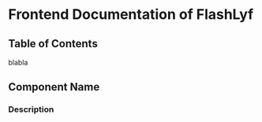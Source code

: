 # Frontend Documentation of FlashLyf

## Table of Contents

blabla

## Component Name

### Description